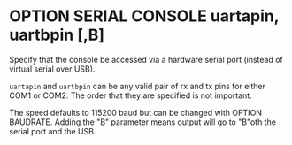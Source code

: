 # OPTION SERIAL CONSOLE uartapin, uartbpin [,B]

Specify that the console be accessed via a hardware serial port (instead
of virtual serial over USB).

`uartapin` and `uartbpin` can be any valid pair of rx and tx pins for either
COM1 or COM2. The order that they are specified is not important.

The speed defaults to 115200 baud but can be changed with OPTION
BAUDRATE. Adding the "B" parameter means output will go to "B"oth
the serial port and the USB.


